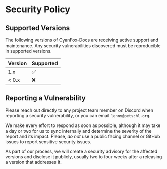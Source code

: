 # Security Policy

## Supported Versions

The following versions of CyanFox-Docs are receiving active support and maintenance. Any security vulnerabilities discovered must be reproducible in supported versions.

| Version | Supported          |
|---------|--------------------|
| 1.x     | :white_check_mark: |
| < 0.x   | :x:                |


## Reporting a Vulnerability

Please reach out directly to any project team member on Discord when reporting a security vulnerability, or you can email `lenny@petschl.org`.

We make every effort to respond as soon as possible, although it may take a day or two for us to sync internally and determine the severity of the report and its impact. Please, _do not_ use a public facing channel or GitHub issues to report sensitive security issues.

As part of our process, we will create a security advisory for the affected versions and disclose it publicly, usually two to four weeks after a releasing a version that addresses it.
